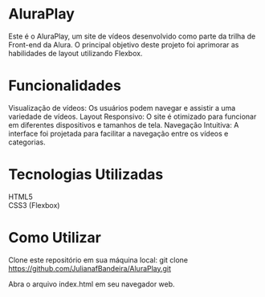 # AluraPlay
Este é o AluraPlay, um site de vídeos desenvolvido como parte da trilha de Front-end da Alura. O principal objetivo deste projeto foi aprimorar as habilidades de layout utilizando Flexbox.

# Funcionalidades
Visualização de vídeos: Os usuários podem navegar e assistir a uma variedade de vídeos.
Layout Responsivo: O site é otimizado para funcionar em diferentes dispositivos e tamanhos de tela.
Navegação Intuitiva: A interface foi projetada para facilitar a navegação entre os vídeos e categorias.

# Tecnologias Utilizadas
HTML5 <br>
CSS3 (Flexbox)

# Como Utilizar
Clone este repositório em sua máquina local:
git clone https://github.com/JulianafBandeira/AluraPlay.git

Abra o arquivo index.html em seu navegador web.
